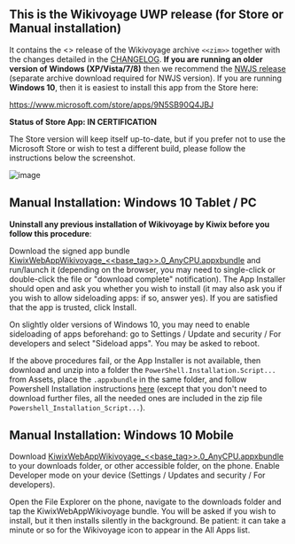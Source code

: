 ## This is the Wikivoyage UWP release (for Store or Manual installation)

It contains the <<date>> release of the Wikivoyage archive `<<zim>>` together with the changes detailed in the [CHANGELOG](https://github.com/kiwix/kiwix-js-windows/blob/Kiwix-JS-Wikivoyage/CHANGELOG.md). **If you are running an older version of Windows (XP/Vista/7/8)** then we recommend the [NWJS release](https://kiwix.github.io/kiwix-js-windows/kiwix-js-nwjs.html) (separate archive download required for NWJS version). If you are running **Windows 10**, then it is easiest to install this app from the Store here:

https://www.microsoft.com/store/apps/9N5SB90Q4JBJ

**Status of Store App: IN CERTIFICATION**

The Store version will keep itself up-to-date, but if you prefer not to use the Microsoft Store or wish to test a different build, please follow the instructions below the screenshot.

![image](https://user-images.githubusercontent.com/4304337/118415611-46484d00-b6a3-11eb-8586-11b23e3391be.png)

## Manual Installation: Windows 10 Tablet / PC

**Uninstall any previous installation of Wikivoyage by Kiwix before you follow this procedure**:

Download the signed app bundle [KiwixWebAppWikivoyage_<<base_tag>>.0_AnyCPU.appxbundle](https://github.com/kiwix/kiwix-js-windows/releases/download/v<<base_tag>>-Wikivoyage/KiwixWebAppWikivoyage_<<base_tag>>.0_AnyCPU.appxbundle) and run/launch it (depending on the browser, you may need to single-click or double-click the file or "download complete" notification). The App Installer should open and ask you whether you wish to install (it may also ask you if you wish to allow sideloading apps: if so, answer yes). If you are satisfied that the app is trusted, click Install.

On slightly older versions of Windows 10, you may need to enable sideloading of apps beforehand: go to Settings / Update and security / For developers and select "Sideload apps". You may be asked to reboot.

If the above procedures fail, or the App Installer is not available, then download and unzip into a folder the `PowerShell.Installation.Script...` from Assets, place the `.appxbundle` in the same folder, and follow Powershell Installation instructions [here](https://github.com/kiwix/kiwix-js-windows/tree/master/AppPackages#windows-10-tablet--pc) (except that you don't need to download further files, all the needed ones are included in the zip file `Powershell_Installation_Script...`).

## Manual Installation: Windows 10 Mobile

Download [KiwixWebAppWikivoyage_<<base_tag>>.0_AnyCPU.appxbundle](https://github.com/kiwix/kiwix-js-windows/releases/download/v<<base_tag>>-Wikivoyage/KiwixWebAppWikivoyage_<<base_tag>>.0_AnyCPU.appxbundle) to your downloads folder, or other accessible folder, on the phone. Enable Developer mode on your device (Settings / Updates and security / For developers). 

Open the File Explorer on the phone, navigate to the downloads folder and tap the KiwixWebAppWikivoyage bundle. You will be asked if you wish to install, but it then installs silently in the background. Be patient: it can take a minute or so for the Wikivoyage icon to appear in the All Apps list.